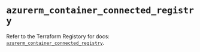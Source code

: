 # `azurerm_container_connected_registry`

Refer to the Terraform Registory for docs: [`azurerm_container_connected_registry`](https://www.terraform.io/docs/providers/azurerm/r/container_connected_registry).
